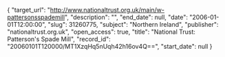 {
  "target_url": "http://www.nationaltrust.org.uk/main/w-pattersonsspademill", 
  "description": "", 
  "end_date": null, 
  "date": "2006-01-01T12:00:00", 
  "slug": 31260775, 
  "subject": "Northern Ireland", 
  "publisher": "nationaltrust.org.uk", 
  "open_access": true, 
  "title": "National Trust: Patterson's Spade Mill", 
  "record_id": "20060101T120000/MT1XzqHq5nUqh42h16ov4Q==", 
  "start_date": null
}

